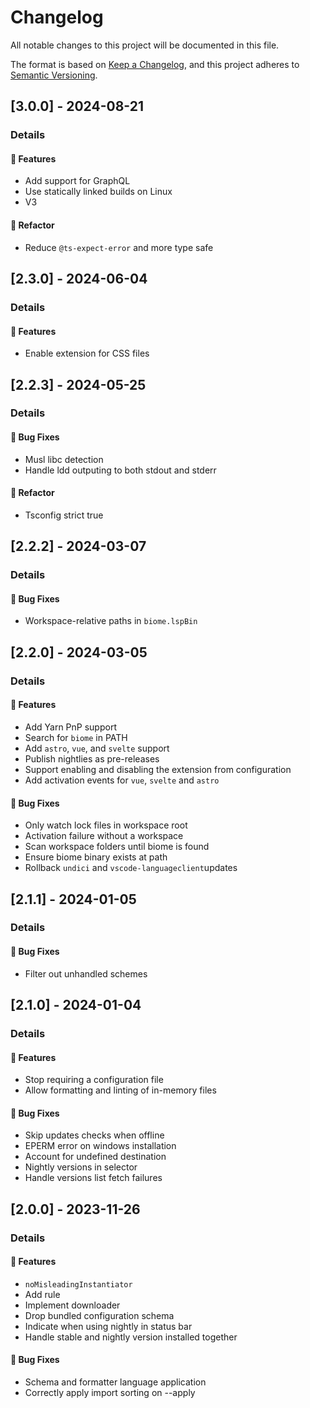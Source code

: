 # Changelog

All notable changes to this project will be documented in this file.

The format is based on [Keep a Changelog](https://keepachangelog.com/en/1.0.0/),
and this project adheres to [Semantic Versioning](https://semver.org/spec/v2.0.0.html).

## [3.0.0] - 2024-08-21
### Details
#### <!-- 0 -->🚀 Features
- Add support for GraphQL
- Use statically linked builds on Linux
- V3

#### <!-- 2 -->🚜 Refactor
- Reduce `@ts-expect-error` and more type safe

## [2.3.0] - 2024-06-04
### Details
#### <!-- 0 -->🚀 Features
- Enable extension for CSS files

## [2.2.3] - 2024-05-25
### Details
#### <!-- 1 -->🐛 Bug Fixes
- Musl libc detection
- Handle ldd outputing to both stdout and stderr

#### <!-- 2 -->🚜 Refactor
- Tsconfig strict true

## [2.2.2] - 2024-03-07
### Details
#### <!-- 1 -->🐛 Bug Fixes
- Workspace-relative paths in `biome.lspBin`

## [2.2.0] - 2024-03-05
### Details
#### <!-- 0 -->🚀 Features
- Add Yarn PnP support
- Search for `biome` in PATH
- Add `astro`, `vue`, and `svelte` support
- Publish nightlies as pre-releases
- Support enabling and disabling the extension from configuration
- Add activation events for `vue`,  `svelte` and `astro`

#### <!-- 1 -->🐛 Bug Fixes
- Only watch lock files in workspace root
- Activation failure without a workspace
- Scan workspace folders until biome is found
- Ensure biome binary exists at path
- Rollback `undici` and `vscode-languageclient`updates

## [2.1.1] - 2024-01-05
### Details
#### <!-- 1 -->🐛 Bug Fixes
- Filter out unhandled schemes

## [2.1.0] - 2024-01-04
### Details
#### <!-- 0 -->🚀 Features
- Stop requiring a configuration file
- Allow formatting and linting of in-memory files

#### <!-- 1 -->🐛 Bug Fixes
- Skip updates checks when offline
- EPERM error on windows installation
- Account for undefined destination
- Nightly versions in selector
- Handle versions list fetch failures

## [2.0.0] - 2023-11-26
### Details
#### <!-- 0 -->🚀 Features
- `noMisleadingInstantiator`
- Add rule
- Implement downloader
- Drop bundled configuration schema
- Indicate when using nightly in status bar
- Handle stable and nightly version installed together

#### <!-- 1 -->🐛 Bug Fixes
- Schema and formatter language application
- Correctly apply import sorting on --apply


